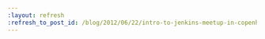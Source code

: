 ```yaml
---
:layout: refresh
:refresh_to_post_id: /blog/2012/06/22/intro-to-jenkins-meetup-in-copenhagen
---
```

